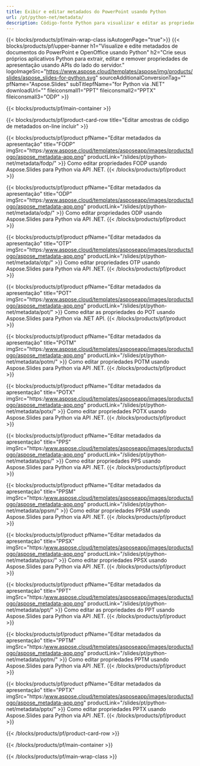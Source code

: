 ```yaml
---
title: Exibir e editar metadados do PowerPoint usando Python
url: /pt/python-net/metadata/
description: Código-fonte Python para visualizar e editar as propriedades da apresentação
---
```


{{< blocks/products/pf/main-wrap-class isAutogenPage="true">}}
{{< blocks/products/pf/upper-banner h1="Visualize e edite metadados de documentos do PowerPoint e OpenOffice usando Python" h2="Crie seus próprios aplicativos Python para extrair, editar e remover propriedades de apresentação usando APIs do lado do servidor." logoImageSrc="https://www.aspose.cloud/templates/aspose/img/products/slides/aspose_slides-for-python.svg" sourceAdditionalConversionTag="" pfName="Aspose.Slides" subTitlepfName="for Python via .NET" downloadUrl="" fileiconsmall1="PPT" fileiconsmall2="PPTX" fileiconsmall3="ODP" >}}

{{< blocks/products/pf/main-container >}}

{{< blocks/products/pf/product-card-row title="Editar amostras de código de metadados on-line incluir" >}}

{{< blocks/products/pf/product pfName="Editar metadados da apresentação" title="FODP" imgSrc="https:/www.aspose.cloud/templates/asposeapp/images/products/logo/aspose_metadata-app.png" productLink="/slides/pt/python-net/metadata/fodp/" >}}
Como editar propriedades FODP usando Aspose.Slides para Python via API .NET.
{{< /blocks/products/pf/product >}}

{{< blocks/products/pf/product pfName="Editar metadados da apresentação" title="ODP" imgSrc="https:/www.aspose.cloud/templates/asposeapp/images/products/logo/aspose_metadata-app.png" productLink="/slides/pt/python-net/metadata/odp/" >}}
Como editar propriedades ODP usando Aspose.Slides para Python via API .NET.
{{< /blocks/products/pf/product >}}

{{< blocks/products/pf/product pfName="Editar metadados da apresentação" title="OTP" imgSrc="https:/www.aspose.cloud/templates/asposeapp/images/products/logo/aspose_metadata-app.png" productLink="/slides/pt/python-net/metadata/otp/" >}}
Como editar propriedades OTP usando Aspose.Slides para Python via API .NET.
{{< /blocks/products/pf/product >}}

{{< blocks/products/pf/product pfName="Editar metadados da apresentação" title="POT" imgSrc="https:/www.aspose.cloud/templates/asposeapp/images/products/logo/aspose_metadata-app.png" productLink="/slides/pt/python-net/metadata/pot/" >}}
Como editar as propriedades do POT usando Aspose.Slides para Python via .NET API.
{{< /blocks/products/pf/product >}}

{{< blocks/products/pf/product pfName="Editar metadados da apresentação" title="POTM" imgSrc="https:/www.aspose.cloud/templates/asposeapp/images/products/logo/aspose_metadata-app.png" productLink="/slides/pt/python-net/metadata/potm/" >}}
Como editar propriedades POTM usando Aspose.Slides para Python via API .NET.
{{< /blocks/products/pf/product >}}

{{< blocks/products/pf/product pfName="Editar metadados da apresentação" title="POTX" imgSrc="https:/www.aspose.cloud/templates/asposeapp/images/products/logo/aspose_metadata-app.png" productLink="/slides/pt/python-net/metadata/potx/" >}}
Como editar propriedades POTX usando Aspose.Slides para Python via API .NET.
{{< /blocks/products/pf/product >}}

{{< blocks/products/pf/product pfName="Editar metadados da apresentação" title="PPS" imgSrc="https:/www.aspose.cloud/templates/asposeapp/images/products/logo/aspose_metadata-app.png" productLink="/slides/pt/python-net/metadata/pps/" >}}
Como editar propriedades PPS usando Aspose.Slides para Python via API .NET.
{{< /blocks/products/pf/product >}}

{{< blocks/products/pf/product pfName="Editar metadados da apresentação" title="PPSM" imgSrc="https:/www.aspose.cloud/templates/asposeapp/images/products/logo/aspose_metadata-app.png" productLink="/slides/pt/python-net/metadata/ppsm/" >}}
Como editar propriedades PPSM usando Aspose.Slides para Python via API .NET.
{{< /blocks/products/pf/product >}}

{{< blocks/products/pf/product pfName="Editar metadados da apresentação" title="PPSX" imgSrc="https:/www.aspose.cloud/templates/asposeapp/images/products/logo/aspose_metadata-app.png" productLink="/slides/pt/python-net/metadata/ppsx/" >}}
Como editar propriedades PPSX usando Aspose.Slides para Python via API .NET.
{{< /blocks/products/pf/product >}}

{{< blocks/products/pf/product pfName="Editar metadados da apresentação" title="PPT" imgSrc="https:/www.aspose.cloud/templates/asposeapp/images/products/logo/aspose_metadata-app.png" productLink="/slides/pt/python-net/metadata/ppt/" >}}
Como editar as propriedades do PPT usando Aspose.Slides para Python via API .NET.
{{< /blocks/products/pf/product >}}

{{< blocks/products/pf/product pfName="Editar metadados da apresentação" title="PPTM" imgSrc="https:/www.aspose.cloud/templates/asposeapp/images/products/logo/aspose_metadata-app.png" productLink="/slides/pt/python-net/metadata/pptm/" >}}
Como editar propriedades PPTM usando Aspose.Slides para Python via API .NET.
{{< /blocks/products/pf/product >}}

{{< blocks/products/pf/product pfName="Editar metadados da apresentação" title="PPTX" imgSrc="https:/www.aspose.cloud/templates/asposeapp/images/products/logo/aspose_metadata-app.png" productLink="/slides/pt/python-net/metadata/pptx/" >}}
Como editar propriedades PPTX usando Aspose.Slides para Python via API .NET.
{{< /blocks/products/pf/product >}}



{{< /blocks/products/pf/product-card-row >}}

{{< /blocks/products/pf/main-container >}}
    
{{< /blocks/products/pf/main-wrap-class >}}
